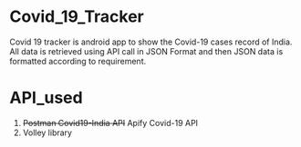 # Covid_19_Tracker
Covid 19 tracker is android app to show the Covid-19 cases record of India.
All data is retrieved using API call in JSON Format and then JSON data is formatted according to requirement.

# API_used
1. ~~Postman Covid19-India API~~ Apify Covid-19 API
2. Volley library
